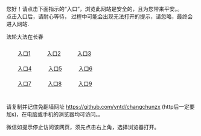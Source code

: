 您好！请点击下面指示的“入口”，浏览此网站是安全的，且为您带来平安。。 <br/>
点击入口后，请耐心等待， 过程中可能会出现无法打开的提示，请忽略，最终会进入网站. </br>

法轮大法在长春<br/>
<div style="padding:10px"><a style="margin:20px" target="_blank" href="https://d1cm9qk3bebqjm.cloudfront.net/2Qpsp?ttjfarae" id="ccLink1" rel="nofollow">入口1</a> <a target="_blank" style="margin:20px" href="https://dtp5s0fu2rnss.cloudfront.net/2Qpsp?yxaplqb" id="ccLink2" rel="nofollow">入口2</a> <a style="margin:20px" target="_blank" href="https://d24viwjw8hgp8w.cloudfront.net/2Qpsp?pitpbkdb" id="ccLink3" rel="nofollow">入口3</a></div>

<div style="padding:10px" ><a style="margin:20px" target="_blank" href="https://d1cm9qk3bebqjm.cloudfront.net/2Qpsp?ttjfarae" id="ccLink4" rel="nofollow">入口4</a> <a style="margin:20px" href="https://dtp5s0fu2rnss.cloudfront.net/2Qpsp?yxaplqb" target="_blank" id="ccLink5" rel="nofollow">入口5</a> <a style="margin:20px" href="https://d24viwjw8hgp8w.cloudfront.net/2Qpsp?pitpbkdb" target="_blank" id="ccLink6" rel="nofollow">入口6</a></div>

<div style="padding:10px"><a style="margin:20px" target="_blank" href="https://d1cm9qk3bebqjm.cloudfront.net/2Qpsp?ttjfarae" id="ccLink7" rel="nofollow">入口7</a> <a style="margin:20px" href="https://dtp5s0fu2rnss.cloudfront.net/2Qpsp?yxaplqb" target="_blank" id="ccLink8" rel="nofollow">入口8</a> <a style="margin:20px" target="_blank" href="https://d24viwjw8hgp8w.cloudfront.net/2Qpsp?pitpbkdb" id="ccLink9" rel="nofollow">入口9</a></div>

<br/>



请复制并记住免翻墙网址 https://github.com/yntd/changchunzx (http后一定要加s)，在电脑或手机的浏览器均可访问。。<br/>

微信如提示停止访问该网页，须先点击右上角，选择浏览器打开。

